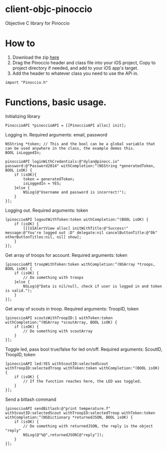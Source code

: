 client-objc-pinoccio
====================

Objective C library for Pinoccio

How to
======
1. Download the zip [here](https://github.com/Pinoccio/library-objc-pinoccio/releases)
2. Drag the Pinoccio header and class file into your iOS project, Copy to project directory if needed, and add to your iOS app's target.
3. Add the header to whatever class you need to use the APi in.
```objc
import "Pinoccio.h"
```

Functions, basic usage.
=========

Initializing library
```objc
PinoccioAPI *pinoccioAPI = [[PinoccioAPI alloc] init];
```

Logging in. Required arguments: email, password
```objc
NSString *token; // This and the bool can be a global variable that can be used anywhere in the class, the example demos this.
BOOL isLoggedIn;

pinoccioAPI loginWithCredentials:@"dylan@pinocc.io" password:@"Password2014" withCompletion:^(NSString *generatedToken, BOOL isOK) {
    if (isOK){
        token = generatedToken;
        isLoggedIn = YES;
    }else {
        NSLog(@"Username and password is incorrect!");
    }
}];
```

Logging out. Required arguments: token
```objc
[pinoccioAPI logoutWithToken:token withCompletion:^(BOOL isOK) {
    if (isOK) {
        [[[UIAlertView alloc] initWithTitle:@"Success!" message:@"You're logged out :D" delegate:nil cancelButtonTitle:@"Ok" otherButtonTitles:nil, nil] show];
    }
}];
```

Get array of troops for account.  Required arguments: token
```objc
[pinoccioAPI troopWithToken:token withCompletion:^(NSArray *troops, BOOL isOK) {
    if (isOK) {
        // Do something with troops
    }else {
        NSLog(@"Data is nil/null, check if user is logged in and token is valid.");
    }
}];
```

Get array of scouts in troop. Required arguments: TroopID, token
```objc
[pinoccioAPI scoutsWithTroopID:1 withToken:token withCompletion:^(NSArray *scoutArray, BOOL isOK) {
    if (isOK) {
        // Do something with scoutArray
    }
}];
```

Toggle led, pass bool true/false for led on/off. Required arguments: ScoutID, TroopID, token
```objc
[pinoccioAPI led:YES withScoutID:selectedScout withTroopID:selectedTroop withToken:token withCompletion:^(BOOL isOK) {
    if (isOK) {
        // If the function reaches here, the LED was toggled.
    }
}];
```

Send a bitlash command
```objc
[pinoccioAPI sendBitlash:@"print temperature.f" withScoutID:selectedScout withTroopID:selectedTroop withToken:token withCompletion:^(NSDictionary *returnedJSON, BOOL isOK) {
    if (isOK) {
        // Do something with returnedJSON, the reply is the object "reply"
        NSLog(@"%@",returnedJSON[@"reply"]);
    }
}];
```
